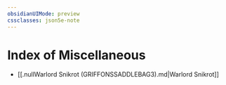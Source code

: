 ```yaml
---
obsidianUIMode: preview
cssclasses: json5e-note
---
```

# Index of Miscellaneous

- [[.nullWarlord Snikrot (GRIFFONSSADDLEBAG3).md|Warlord Snikrot]]
